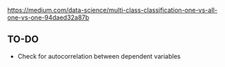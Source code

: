 https://medium.com/data-science/multi-class-classification-one-vs-all-one-vs-one-94daed32a87b

## TO-DO
- Check for autocorrelation between dependent variables